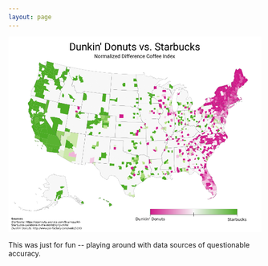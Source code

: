 ```yaml
---
layout: page
---
```


![](print.png)

This was just for fun -- playing around with data sources of questionable accuracy.
